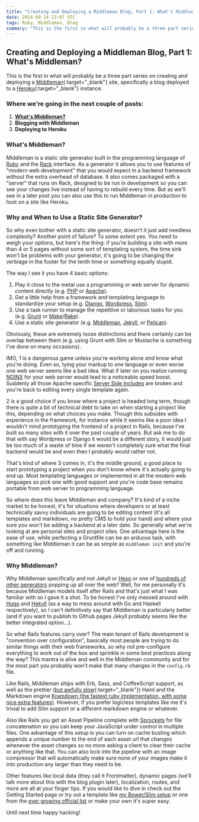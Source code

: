 ```yaml
---
title: "Creating and Deploying a Middleman Blog, Part 1: What's Middleman?"
date: 2014-09-14 22:07 UTC
tags: Ruby, Middleman, Blog
summary: "This is the first in what will probably be a three part series on creating and deploying a Middleman site, specifically a blog deployed to a Heroku instance."
---
```


## Creating and Deploying a Middleman Blog, Part 1: What's Middleman?

This is the first in what will probably be a three part series on creating and deploying a [Middleman](https://github.com/middleman/middleman){:target="_blank"} site, specifically a blog deployed to a [Heroku](https://devcenter.heroku.com/start){:target="_blank"} instance.

### Where we're going in the next couple of posts:

1. **[What's Middleman?](2014/09/14/creating-and-deploying-a-middleman-blog-part-1-what-s-middleman/)**
2. **Blogging with Middleman**
3. **Deploying to Heroku**

### What's Middleman?

Middleman is a static site generator built in the programming language of [Ruby](https://www.ruby-lang.org/en/) and the [Rack](http://rack.github.io/) interface. As a generator it allows you to use features of "modern web development" that you would expect in a backend framework without the extra overhead of database. It also comes packaged with a "server" that runs on Rack, designed to be run in development so you can see your changes live instead of having to rebuild every time. But as we'll see in a later post you can also use this to run Middleman in production to host on a site like Heroku.

### Why and When to Use a Static Site Generator?

So why even bother with a static site generator, doesn't it just add needless complexity? Another point of failure? To some extent yes. You need to weigh your options, but here's the thing: if you're building a site with more than 4 or 5 pages without some sort of templating system, the time sink won't be problems with your generator, it's going to be changing the verbiage in the footer for the tenth time or something equally stupid.

The way I see it you have 4 basic options:

1. Play it close to the metal use a programming or web server for dynamic content directly (e.g. [PHP](http://php.net/) or [Apache](http://httpd.apache.org/)).
2. Get a little help from a framework and templating language to standardize your setup (e.g. [Django](https://www.djangoproject.com/), [Wordpress](http://codex.wordpress.org/Developer_Documentation), [Slim](http://slim-lang.com/)).
3. Use a task runner to manage the repetitive or laborious tasks for you (e.g. [Grunt](http://gruntjs.com/) or [Make](http://www.gnu.org/software/make/)/[Rake](https://github.com/jimweirich/rake)).
4. Use a static site generator (e.g. [Middleman](https://github.com/middleman/middleman), [Jekyll](https://github.com/jekyll/jekyll), or [Pelican](https://github.com/getpelican/pelican)).

Obviously, these are extremely loose distinctions and there certainly can be overlap between them (e.g. using Grunt with Slim or Mustache is something I've done on many occasions).

IMO, 1 is a dangerous game unless you're working alone *and* know what you're doing. Even so, tying your markup to one language or even worse one web server seems like a bad idea. What if later on you realize running [NGINX](http://nginx.com/) for your web server would lead to a noticeable speed boost. Suddenly all those Apache specific [Server Side Includes](http://httpd.apache.org/docs/current/howto/ssi.html) are broken and you're back to editing every single template again.

2 is a good choice if you know where a project is headed long term, though there is quite a bit of technical debt to take on when starting a project like this, depending on what choices you make. Though this subsides with experience in the framework, for instance while it seems like a poor idea I wouldn't mind prototyping the frontend of a project in Rails, because I've built so many sites with it over the past couple of years. But ask me to do that with say Wordpress or Django it would be a different story, it would just be too much of a waste of time if we weren't completely sure what the final backend would be and even then I probably would rather not.

That's kind of where 3 comes in, it's the middle ground, a good place to start prototyping a project when you don't know where it's actually going to end up. Most templating languages or implemented in all the modern web languages so pick one with good support and you're code base remains portable from web server to programming language.

So where does this leave Middleman and company? It's kind of a niche market to be honest, it's for situations where developers or at least technically savvy individuals are going to be editing content (it's all templates and markdown, no pretty CMS to hold your hand) and where your sure you won't be adding a backend at a later date. So generally what we're looking at are personal sites and project sites. One advantage here is the ease of use, while perfecting a Gruntfile can be an arduous task, with something like Middleman it can be as simple as <code>middleman init</code> and you're off and running.


### Why Middleman?

Why Middleman specifically and not Jekyll or [Hexo](http://hexo.io/) or one of [hundreds of other generators](http://staticsitegenerators.net/) popping up all over the web? Well, for me personally it's because Middleman models itself after Rails and that's just what I was familiar with so I gave it a shot. To be honest I've only messed around with [Hugo](http://hugo.spf13.com/) and [Hekyll](https://github.com/bmcmurray/hekyll) (as a way to mess around with Go and Haskell respectively), so I can't definitively say that Middleman is particularly better (and if you want to publish to Github pages Jekyll probably seems like the better integrated option...).

So what Rails features carry over? The main tenant of Rails development is "convention over configuration", basically most people are trying to do similar things with their web frameworks, so why not pre-configure everything to work out of the box and sprinkle in some best practices along the way? This mantra is alive and well in the Middleman community and for the most part you probably won't make that many changes in the <code>config.rb</code> file.

Like Rails, Middleman ships with Erb, Sass, and CoffeeScript support, as well as the prettier ([but awfully slow](http://sephinrothcn.wordpress.com/2014/04/14/slim-vs-haml-performance-perspective/){:target="_blank"}) Haml and the Markdown engine [Kramdown (the fastest ruby implementation, with some nice extra features)](http://kramdown.gettalong.org/). However, if you prefer logicless templates like me it's trivial to add Slim support or a different markdown engine or whatever.

Also like Rails you get an Asset Pipeline complete with [Sprockets](https://github.com/sstephenson/sprockets) for file concatenation so you can keep your JavaScript under control in multiple files. One advantage of this setup is you can turn on cache busting which appends a unique number to the end of each asset url that changes whenever the asset changes so no more asking a client to clear their cache or anything like that. You can also lock into the pipeline with an image compressor that will automatically make sure none of your images make it into production any larger than they need to be.

Other features like local data (they call it Frontmatter), dynamic pages (we'll talk more about this with the blog plugin later), localization, routes, and more are all at your finger tips. If you would like to dive in check out the Getting Started page or try out a template like [my Bower/Slim setup](https://github.com/dropofwill/middleman-slim) or one from the [ever growing official list](http://directory.middlemanapp.com/#/templates/all) or make your own it's super easy.

Until next time happy hacking!
